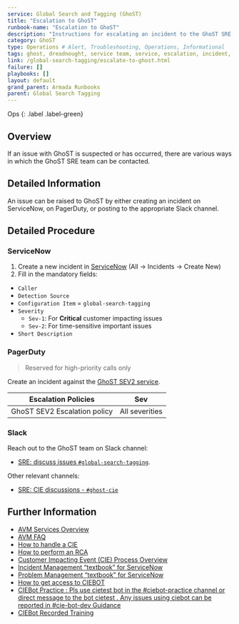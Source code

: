 ```yaml
---
service: Global Search and Tagging (GhoST)
title: "Escalation to GhoST"
runbook-name: "Escalation to GhoST"
description: "Instructions for escalating an incident to the GhoST SRE team"
category: GhoST
type: Operations # Alert, Troubleshooting, Operations, Informational
tags: ghost, dreadnought, service team, service, escalation, incident, servicenow, service now, pagerduty, slack
link: /global-search-tagging/escalate-to-ghost.html
failure: []
playbooks: []
layout: default
grand_parent: Armada Runbooks
parent: Global Search Tagging
---
```


Ops
{: .label .label-green}

## Overview

If an issue with GhoST is suspected or has occurred, there are various ways in which the GhoST SRE team can be contacted.

## Detailed Information

An issue can be raised to GhoST by either creating an incident on ServiceNow, on PagerDuty, or posting to the appropriate Slack channel.

## Detailed Procedure

### ServiceNow

1. Create a new incident in [ServiceNow](https://watson.service-now.com/) (All -> Incidents -> Create New)
2. Fill in the mandatory fields:
  - `Caller`
  - `Detection Source`
  - `Configuration Item` = `global-search-tagging`
  - `Severity`
    - `Sev-1`: For **Critical** customer impacting issues
    - `Sev-2`: For time-sensitive important issues
  - `Short Description`

### PagerDuty

> Reserved for high-priority calls only

Create an incident against the [GhoST SEV2 service](https://ibm.pagerduty.com/service-directory/PE492YX).

| Escalation Policies                      | Sev            |
| ---------------------------------------- | -------------- |
| GhoST SEV2 Escalation policy             | All severities |

### Slack

Reach out to the GhoST team on Slack channel:  

* [SRE: discuss issues `#global-search-tagging`](https://ibm.enterprise.slack.com/archives/C11F8KA1Z).

Other relevant channels:

* [SRE: CIE discussions - `#ghost-cie`](https://ibm.enterprise.slack.com/archives/CLKUU18MT)

## Further Information

* [AVM Services Overview](https://pages.github.ibm.com/toc-avm/avm/avmservices/)
* [AVM FAQ](https://pages.github.ibm.com/toc-avm/avm/faq/)
* [How to handle a CIE](https://pages.github.ibm.com/toc-avm/avm/star/2023/03/07/How-to-Handle-CIE/)
* [How to perform an RCA](https://pages.github.ibm.com/toc-avm/avm/star/2023/03/06/How-to-Perform-RCA/)
* [Customer Impacting Event (CIE) Process Overview](https://ibm.ent.box.com/v/WCPAVMProgramDocumentation/file/246138991386)
* [Incident Management “textbook” for ServiceNow](https://ibm.ent.box.com/v/WCPAVMProgramDocumentation/file/282457535354)
* [Problem Management “textbook” for ServiceNow](https://ibm.ent.box.com/v/WCPAVMProgramDocumentation/file/280206799154)
* [How to get access to CIEBOT](https://pages.github.ibm.com/cloud-sre/ciebot-docs/auth_request_privileges/)
* [CIEBot Practice : Pls use cietest bot in the #ciebot-practice channel or direct message to the bot cietest . Any issues using ciebot can be reported in #cie-bot-dev Guidance](https://ibm-cloudplatform.slack.com/archives/C9WA5T2PJ/p1579800581008500)
* [CIEBot Recorded Training](https://yourlearning.ibm.com/activity/URL-2AD833F96AD5)
